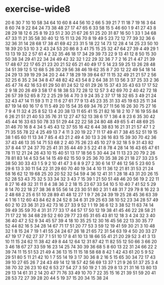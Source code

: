 # exercise-wide8
20
6
30
7
10
10
58
34
64
10
60
8
44
56
10
2
66
5
39
21
7
11
18
7
19
16
3
64
8
60
74
9
22
84
24
73
38
48
27
17
47
65
6
33
58
15
5
46
60
1
9
41
27
43
8
28
29
18
12
6
25
8
19
23
51
2
30
21
67
26
51
25
20
31
87
16
50
1
33
1
34
68
47
33
11
21
35
58
30
40
12
15
11
13
26
70
8
19
49
5
23
72
12
77
39
32
36
6
32
36
31
14
28
68
17
38
41
69
42
23
31
5
18
22
14
73
12
28
4
14
25
23
50
10
18
39
20
53
10
3
2
43
24
53
20
86
8
3
41
75
15
25
32
47
64
27
39
4
49
29
1
13
13
19
32
2
57
61
4
2
32
35
46
18
17
34
29
39
73
22
9
13
41
12
8
50
15
30
50
38
34
29
41
22
34
24
49
42
32
32
1
22
29
32
36
7
7
2
16
21
4
47
21
39
17
48
67
22
17
65
21
23
20
21
52
65
21
40
49
17
5
14
23
59
25
13
26
28
48
34
51
39
12
5
12
68
5
26
30
29
56
38
46
19
62
35
8
7
20
12
22
49
54
18
14
24
29
13
39
19
29
34
20
2
44
7
18
29
19
39
64
67
11
15
32
49
21
21
57
2
56
32
25
6
35
2
34
34
8
47
48
82
42
43
54
8
2
64
38
31
13
56
3
37
25
33
2
36
45
47
74
42
16
53
61
29
50
81
24
52
12
61
29
26
15
37
43
35
43
63
17
17
52
2
9
18
20
26
49
3
58
17
6
18
38
53
72
28
12
12
57
3
42
69
70
2
40
42
72
18
26
57
39
52
65
8
72
2
25
29
56
4
70
3
9
24
35
2
37
17
18
32
65
3
49
21
24
32
43
47
14
11
59
3
11
2
11
6
27
61
77
9
13
45
23
35
31
33
45
19
63
25
11
34
87
19
14
60
16
17
6
11
5
49
20
15
54
35
69
34
76
27
11
56
16
26
30
75
27
16
7
9
4
11
32
4
25
8
52
13
4
20
38
13
11
65
41
15
21
82
16
18
2
10
7
16
19
55
84
6
26
21
51
21
40
53
35
76
31
12
27
47
52
13
38
6
17
1
36
4
8
23
6
35
30
42
45
44
16
33
63
50
78
33
51
29
44
22
22
58
24
80
48
49
65
5
41
48
69
25
31
46
70
16
8
4
34
5
45
43
12
37
55
16
42
6
44
38
83
16
21
31
21
57
47
1
2
71
35
55
78
22
4
25
49
13
7
4
11
3
20
19
22
7
11
17
49
41
7
38
45
52
51
19
15
38
1
65
60
11
13
34
7
85
4
43
21
2
49
4
30
13
3
26
16
83
15
39
30
70
42
36
37
43
46
13
35
14
71
53
68
2
2
40
75
26
23
45
10
27
9
32
18
5
9
31
43
82
37
8
44
17
24
37
70
25
41
31
35
44
49
3
5
22
41
8
78
4
28
14
16
43
65
47
61
78
11
12
21
24
26
43
10
15
40
51
13
17
18
56
5
30
44
24
11
13
23
20
79
2
26
78
81
83
14
4
53
54
14
15
49
62
15
50
9
25
36
70
35
38
26
21
18
27
33
23
5
38
50
30
33
43
1
5
9
2
10
41
47
3
6
8
9
27
2
30
6
14
17
46
12
56
5
23
60
5
29
6
13
3
30
11
54
22
31
29
60
70
40
19
34
4
10
11
36
12
21
81
31
53
21
24
58
16
62
12
19
68
25
20
20
52
32
54
59
4
36
12
41
31
1
28
18
43
31
20
26
15
52
28
53
43
75
32
5
33
34
32
3
43
7
15
39
1
21
50
51
48
46
20
56
19
2
22
11
8
27
16
49
32
31
11
8
4
38
36
2
2
18
15
23
67
33
54
10
5
10
40
7
41
52
5
29
8
14
70
22
18
27
38
36
8
55
56
14
23
30
51
80
2
31
1
48
31
7
29
79
8
16
22
3
2
48
68
2
25
6
51
10
28
89
41
48
12
27
1
9
7
26
24
39
19
25
28
45
36
63
39
4
1
16
1
12
60
43
84
62
8
24
52
8
34
6
31
29
25
63
38
10
52
23
34
28
57
49
60
2
10
23
36
31
23
42
73
16
27
33
9
52
1
1
19
36
6
12
3
38
52
11
63
74
14
39
49
35
59
70
4
31
31
77
33
17
44
57
17
50
12
19
38
41
45
46
22
28
58
21
71
17
22
16
34
68
29
52
2
60
29
77
23
65
31
65
43
81
12
18
3
4
24
32
3
40
36
40
47
2
52
9
34
45
57
39
4
18
10
35
25
12
30
16
45
56
22
13
30
35
77
52
44
82
16
5
34
28
14
67
71
17
51
20
77
53
3
59
12
19
41
59
30
21
3
10
48
32
1
8
15
24
7
19
1
41
55
24
24
67
26
18
21
65
72
31
54
63
19
4
50
20
33
27
47
19
17
7
62
27
37
7
1
51
10
17
8
41
10
13
18
66
55
41
21
20
29
52
3
41
3
13
10
11
15
24
62
11
38
42
49
8
44
12
64
12
31
87
42
11
82
55
12
50
66
3
66
20
3
46
18
67
27
33
59
16
23
14
25
74
30
39
36
68
5
8
60
13
22
31
24
66
22
2
39
74
11
15
51
53
21
49
4
36
13
15
11
15
18
58
68
8
42
1
42
43
61
20
5
9
52
29
51
80
5
11
21
42
10
1
7
55
14
19
3
17
30
36
8
2
16
5
15
65
30
34
72
17
43
39
10
27
65
26
7
24
43
49
14
12
18
57
42
56
69
13
37
1
21
9
26
51
37
25
3
4
38
70
32
26
23
10
62
6
53
27
54
27
3
50
19
2
1
35
29
8
13
21
31
16
13
80
13
29
13
14
61
31
2
14
20
47
71
76
33
49
10
70
7
22
35
15
16
21
39
51
59
20
41
28
53
72
27
39
28
20
44
5
19
37
15
20
34
15
38
24
